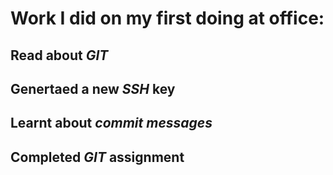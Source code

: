 # Work I did on my first doing at office:

## Read about *GIT*
## Genertaed a new *SSH* key
## Learnt about *commit messages*
## Completed *GIT* assignment



